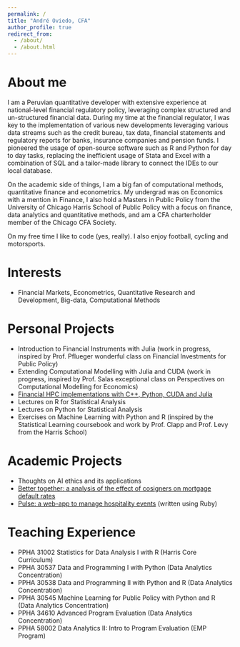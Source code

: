 ```yaml
---
permalink: /
title: "André Oviedo, CFA"
author_profile: true
redirect_from: 
  - /about/
  - /about.html
---
```


# About me


I am a Peruvian quantitative developer with extensive experience at national-level financial regulatory policy, leveraging complex structured and un-structured financial data. During my time at the financial regulator, I was key to the implementation of various new developments leveraging various data streams such as the credit bureau, tax data, financial statements and regulatory reports for banks, insurance companies and pension funds. I pioneered the usage of open-source software such as R and Python
for day to day tasks, replacing the inefficient usage of Stata and Excel with a combination of SQL and a tailor-made library to connect the IDEs to our local database.

On the academic side of things, I am a big fan of computational methods, quantitative finance and econometrics. My undergrad was on Economics with a mention in Finance, I also hold a Masters in Public Policy from the University of Chicago Harris School of Public Policy with a focus on finance, data analytics and quantitative methods, and am a CFA charterholder member of the Chicago CFA Society.

On my free time I like to code (yes, really). I also enjoy football, cycling and motorsports.

# Interests

- Financial Markets, Econometrics, Quantitative Research and Development, Big-data, Computational Methods

# Personal Projects

- Introduction to Financial Instruments with Julia (work in progress, inspired by Prof. Pflueger wonderful class on Financial Investments for Public Policy)
- Extending Computational Modelling with Julia and CUDA (work in progress, inspired by Prof. Salas exceptional class on Perspectives on Computational Modelling for Economics)
- [Financial HPC implementations with C++, Python, CUDA and Julia](https://github.com/andreoviedo/finance-hpc-examples)
- Lectures on R for Statistical Analysis
- Lectures on Python for Statistical Analysis
- Exercises on Machine Learning with Python and R (inspired by the Statistical Learning coursebook and work by Prof. Clapp and Prof. Levy from the Harris School)

# Academic Projects

- Thoughts on AI ethics and its applications
- [Better together: a analysis of the effect of cosigners on mortgage default rates](https://github.com/andreoviedo/better_together)
- [Pulse: a web-app to manage hospitality events](https://github.com/andreoviedo/pulse_nightlife) (written using Ruby)

# Teaching Experience

- PPHA 31002 Statistics for Data Analysis I with R (Harris Core Curriculum)
- PPHA 30537 Data and Programming I with Python (Data Analytics Concentration)
- PPHA 30538 Data and Programming II with Python and R (Data Analytics Concentration)
- PPHA 30545 Machine Learning for Public Policy with Python and R (Data Analytics Concentration)
- PPHA 34610 Advanced Program Evaluation (Data Analytics Concentration)
- PPHA 58002 Data Analytics II: Intro to Program Evaluation (EMP Program)

